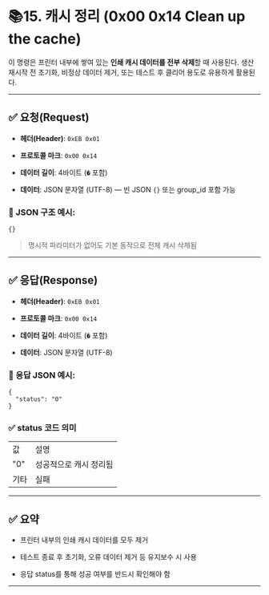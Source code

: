 # 📚15. 캐시 정리 (0x00 0x14 Clean up the cache)

이 명령은 프린터 내부에 쌓여 있는 **인쇄 캐시 데이터를 전부 삭제**할 때 사용된다. 생산 재시작 전 초기화, 비정상 데이터 제거, 또는 테스트 후 클리어 용도로 유용하게 활용된다.

---

## ✅ 요청(Request)

- **헤더(Header)**: `0xEB 0x01`
    
- **프로토콜 마크**: `0x00 0x14`
    
- **데이터 길이**: 4바이트 (`�` 포함)
    
- **데이터**: JSON 문자열 (UTF-8) — 빈 JSON `{}` 또는 group_id 포함 가능

### 📄 JSON 구조 예시:

```
{}
```

> 명시적 파라미터가 없어도 기본 동작으로 전체 캐시 삭제됨

---

## ✅ 응답(Response)

- **헤더(Header)**: `0xEB 0x01`
    
- **프로토콜 마크**: `0x00 0x14`
    
- **데이터 길이**: 4바이트 (`�` 포함)
    
- **데이터**: JSON 문자열 (UTF-8)
    

### 📄 응답 JSON 예시:

```
{
  "status": "0"
}
```

### ✅ status 코드 의미

|   |   |
|---|---|
|값|설명|
|"0"|성공적으로 캐시 정리됨|
|기타|실패|

---

## ✅ 요약

- 프린터 내부의 인쇄 캐시 데이터를 모두 제거
    
- 테스트 종료 후 초기화, 오류 데이터 제거 등 유지보수 시 사용
    
- 응답 status를 통해 성공 여부를 반드시 확인해야 함

---